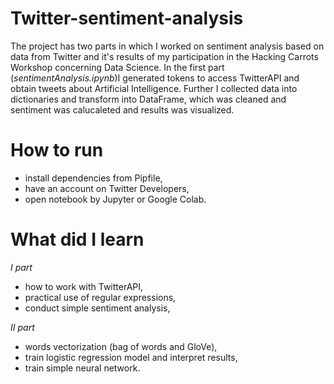 # Twitter-sentiment-analysis
The project has two parts in which I worked on sentiment analysis based on data from Twitter and it's results of my participation in the Hacking Carrots Workshop concerning Data Science.
In the first part (*sentimentAnalysis.ipynb*)I generated tokens to access TwitterAPI and obtain tweets about Artificial Intelligence. Further I collected data into dictionaries and transform into DataFrame, which was cleaned and sentiment was calucaleted and results was visualized.

# How to run
- install dependencies from Pipfile,
- have an account on Twitter Developers, 
- open notebook by Jupyter or Google Colab.

# What did I learn
*I part*
- how to work with TwitterAPI,
- practical use of regular expressions,
- conduct simple sentiment analysis,

*II part*
- words vectorization (bag of words and GloVe),
- train logistic regression model and interpret results,
- train simple neural network.

